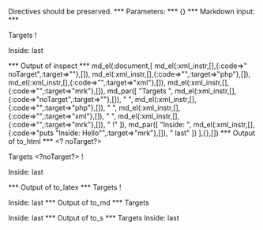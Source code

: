 Directives should be preserved.
*** Parameters: ***
{}
*** Markdown input: ***

<? noTarget?>
<?php ?>
<?xml ?>
<?mrk ?>

Targets <? noTarget?> <?php ?> <?xml ?> <?mrk ?> !

Inside: <?mrk puts "Inside: Hello" ?> last


*** Output of inspect ***
md_el(:document,[
	md_el(:xml_instr,[],{:code=>" noTarget",:target=>""},[]),
	md_el(:xml_instr,[],{:code=>"",:target=>"php"},[]),
	md_el(:xml_instr,[],{:code=>"",:target=>"xml"},[]),
	md_el(:xml_instr,[],{:code=>"",:target=>"mrk"},[]),
	md_par([
		"Targets ",
		md_el(:xml_instr,[],{:code=>"noTarget",:target=>""},[]),
		" ",
		md_el(:xml_instr,[],{:code=>"",:target=>"php"},[]),
		" ",
		md_el(:xml_instr,[],{:code=>"",:target=>"xml"},[]),
		" ",
		md_el(:xml_instr,[],{:code=>"",:target=>"mrk"},[]),
    " !"
	]),
	md_par([
		"Inside: ",
		md_el(:xml_instr,[],{:code=>"puts \"Inside: Hello\"",:target=>"mrk"},[]),
		" last"
	])
],{},[])
*** Output of to_html ***
&lt;? noTarget?&gt;<?php ?><?xml ?><?mrk ?>
<p>Targets &lt;?noTarget?&gt; <?php ?> <?xml ?> <?mrk ?> !</p>

<p>Inside: <?mrk puts "Inside: Hello"?> last</p>
*** Output of to_latex ***
Targets     !

Inside:  last
*** Output of to_md ***
Targets

Inside: last
*** Output of to_s ***
Targets    Inside:  last
